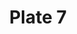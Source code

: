 ---
pid: '7'
an: '6'
title: Plate 7
rev_year: 
_date: '1797'
caption: Chignon à la grecque, Relevé sur un Bonnet Rond,  Chemise à la Prêtresse,
  Mantelet de gaze, glands sur les souliers.
translation: Greek bun, raised or pulled up in a round bonnet, Priestess-style dress,
  Gauze/lace shawl, Shoes with tassels.
student: Avery Schroeder
keywords: "[ Gaze, Glands, Souliers, Mantelet, Grecque, Spincer ]"
permalink: /plates/7
layout: plate-page
---